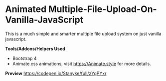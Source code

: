 # Animated Multiple-File-Upload-On-Vanilla-JavaScript
This is a much simple and smarter multiple file upload system on just vanilla javascript.

**Tools/Addons/Helpers Used**
- Bootstrap 4
- Animate.css animations, visit https://Animate.style for more details.


**Preview**
https://codepen.io/Stanyke/full/zYqPYxr
